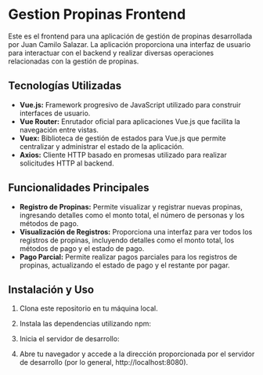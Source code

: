 # Gestion Propinas Frontend

Este es el frontend para una aplicación de gestión de propinas desarrollada por Juan Camilo Salazar. La aplicación proporciona una interfaz de usuario para interactuar con el backend y realizar diversas operaciones relacionadas con la gestión de propinas.

## Tecnologías Utilizadas

- **Vue.js:** Framework progresivo de JavaScript utilizado para construir interfaces de usuario.
- **Vue Router:** Enrutador oficial para aplicaciones Vue.js que facilita la navegación entre vistas.
- **Vuex:** Biblioteca de gestión de estados para Vue.js que permite centralizar y administrar el estado de la aplicación.
- **Axios:** Cliente HTTP basado en promesas utilizado para realizar solicitudes HTTP al backend.

## Funcionalidades Principales

- **Registro de Propinas:** Permite visualizar y registrar nuevas propinas, ingresando detalles como el monto total, el número de personas y los métodos de pago.
- **Visualización de Registros:** Proporciona una interfaz para ver todos los registros de propinas, incluyendo detalles como el monto total, los métodos de pago y el estado de pago.
- **Pago Parcial:** Permite realizar pagos parciales para los registros de propinas, actualizando el estado de pago y el restante por pagar.

## Instalación y Uso

1. Clona este repositorio en tu máquina local.
2. Instala las dependencias utilizando npm:
3. Inicia el servidor de desarrollo:

4. Abre tu navegador y accede a la dirección proporcionada por el servidor de desarrollo (por lo general, http://localhost:8080).

